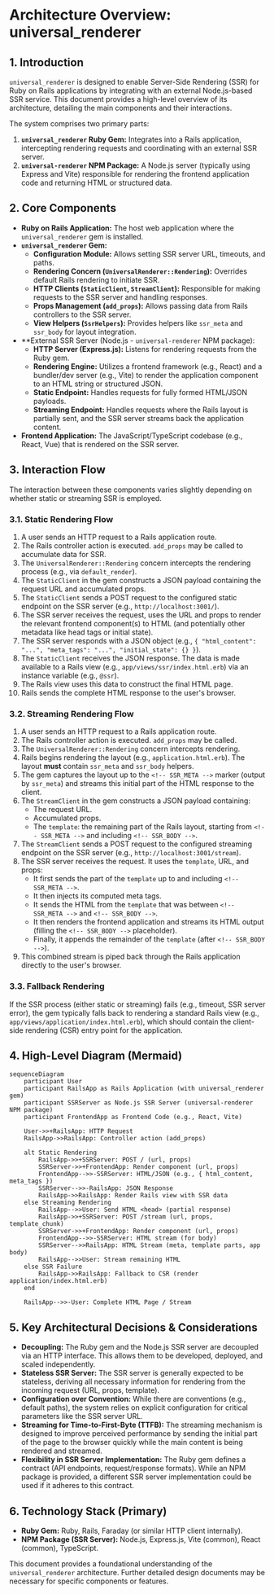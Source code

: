 # Architecture Overview: universal_renderer

## 1. Introduction

`universal_renderer` is designed to enable Server-Side Rendering (SSR) for Ruby on Rails applications by integrating with an external Node.js-based SSR service. This document provides a high-level overview of its architecture, detailing the main components and their interactions.

The system comprises two primary parts:

1.  **`universal_renderer` Ruby Gem:** Integrates into a Rails application, intercepting rendering requests and coordinating with an external SSR server.
2.  **`universal-renderer` NPM Package:** A Node.js server (typically using Express and Vite) responsible for rendering the frontend application code and returning HTML or structured data.

## 2. Core Components

- **Ruby on Rails Application:** The host web application where the `universal_renderer` gem is installed.
- **`universal_renderer` Gem:**
  - **Configuration Module:** Allows setting SSR server URL, timeouts, and paths.
  - **Rendering Concern (`UniversalRenderer::Rendering`):** Overrides default Rails rendering to initiate SSR.
  - **HTTP Clients (`StaticClient`, `StreamClient`):** Responsible for making requests to the SSR server and handling responses.
  - **Props Management (`add_props`):** Allows passing data from Rails controllers to the SSR server.
  - **View Helpers (`SsrHelpers`):** Provides helpers like `ssr_meta` and `ssr_body` for layout integration.
- \*\*External SSR Server (Node.js - `universal-renderer` NPM package):
  - **HTTP Server (Express.js):** Listens for rendering requests from the Ruby gem.
  - **Rendering Engine:** Utilizes a frontend framework (e.g., React) and a bundler/dev server (e.g., Vite) to render the application component to an HTML string or structured JSON.
  - **Static Endpoint:** Handles requests for fully formed HTML/JSON payloads.
  - **Streaming Endpoint:** Handles requests where the Rails layout is partially sent, and the SSR server streams back the application content.
- **Frontend Application:** The JavaScript/TypeScript codebase (e.g., React, Vue) that is rendered on the SSR server.

## 3. Interaction Flow

The interaction between these components varies slightly depending on whether static or streaming SSR is employed.

### 3.1. Static Rendering Flow

1.  A user sends an HTTP request to a Rails application route.
2.  The Rails controller action is executed. `add_props` may be called to accumulate data for SSR.
3.  The `UniversalRenderer::Rendering` concern intercepts the rendering process (e.g., via `default_render`).
4.  The `StaticClient` in the gem constructs a JSON payload containing the request URL and accumulated props.
5.  The `StaticClient` sends a POST request to the configured static endpoint on the SSR server (e.g., `http://localhost:3001/`).
6.  The SSR server receives the request, uses the URL and props to render the relevant frontend component(s) to HTML (and potentially other metadata like head tags or initial state).
7.  The SSR server responds with a JSON object (e.g., `{ "html_content": "...", "meta_tags": "...", "initial_state": {} }`).
8.  The `StaticClient` receives the JSON response. The data is made available to a Rails view (e.g., `app/views/ssr/index.html.erb`) via an instance variable (e.g., `@ssr`).
9.  The Rails view uses this data to construct the final HTML page.
10. Rails sends the complete HTML response to the user's browser.

### 3.2. Streaming Rendering Flow

1.  A user sends an HTTP request to a Rails application route.
2.  The Rails controller action is executed. `add_props` may be called.
3.  The `UniversalRenderer::Rendering` concern intercepts rendering.
4.  Rails begins rendering the layout (e.g., `application.html.erb`). The layout **must** contain `ssr_meta` and `ssr_body` helpers.
5.  The gem captures the layout up to the `<!-- SSR_META -->` marker (output by `ssr_meta`) and streams this initial part of the HTML response to the client.
6.  The `StreamClient` in the gem constructs a JSON payload containing:
    - The request URL.
    - Accumulated props.
    - The `template`: the remaining part of the Rails layout, starting from `<!-- SSR_META -->` and including `<!-- SSR_BODY -->`.
7.  The `StreamClient` sends a POST request to the configured streaming endpoint on the SSR server (e.g., `http://localhost:3001/stream`).
8.  The SSR server receives the request. It uses the `template`, URL, and props:
    - It first sends the part of the `template` up to and including `<!-- SSR_META -->`.
    - It then injects its computed meta tags.
    - It sends the HTML from the `template` that was between `<!-- SSR_META -->` and `<!-- SSR_BODY -->`.
    - It then renders the frontend application and streams its HTML output (filling the `<!-- SSR_BODY -->` placeholder).
    - Finally, it appends the remainder of the `template` (after `<!-- SSR_BODY -->`).
9.  This combined stream is piped back through the Rails application directly to the user's browser.

### 3.3. Fallback Rendering

If the SSR process (either static or streaming) fails (e.g., timeout, SSR server error), the gem typically falls back to rendering a standard Rails view (e.g., `app/views/application/index.html.erb`), which should contain the client-side rendering (CSR) entry point for the application.

## 4. High-Level Diagram (Mermaid)

```mermaid
sequenceDiagram
    participant User
    participant RailsApp as Rails Application (with universal_renderer gem)
    participant SSRServer as Node.js SSR Server (universal-renderer NPM package)
    participant FrontendApp as Frontend Code (e.g., React, Vite)

    User->>+RailsApp: HTTP Request
    RailsApp->>RailsApp: Controller action (add_props)

    alt Static Rendering
        RailsApp->>+SSRServer: POST / (url, props)
        SSRServer->>+FrontendApp: Render component (url, props)
        FrontendApp-->>-SSRServer: HTML/JSON (e.g., { html_content, meta_tags })
        SSRServer-->>-RailsApp: JSON Response
        RailsApp->>RailsApp: Render Rails view with SSR data
    else Streaming Rendering
        RailsApp-->>User: Send HTML <head> (partial response)
        RailsApp->>+SSRServer: POST /stream (url, props, template_chunk)
        SSRServer->>+FrontendApp: Render component (url, props)
        FrontendApp-->>-SSRServer: HTML stream (for body)
        SSRServer-->>RailsApp: HTML Stream (meta, template parts, app body)
        RailsApp-->>User: Stream remaining HTML
    else SSR Failure
        RailsApp->>RailsApp: Fallback to CSR (render application/index.html.erb)
    end

    RailsApp-->>-User: Complete HTML Page / Stream

```

## 5. Key Architectural Decisions & Considerations

- **Decoupling:** The Ruby gem and the Node.js SSR server are decoupled via an HTTP interface. This allows them to be developed, deployed, and scaled independently.
- **Stateless SSR Server:** The SSR server is generally expected to be stateless, deriving all necessary information for rendering from the incoming request (URL, props, template).
- **Configuration over Convention:** While there are conventions (e.g., default paths), the system relies on explicit configuration for critical parameters like the SSR server URL.
- **Streaming for Time-to-First-Byte (TTFB):** The streaming mechanism is designed to improve perceived performance by sending the initial part of the page to the browser quickly while the main content is being rendered and streamed.
- **Flexibility in SSR Server Implementation:** The Ruby gem defines a contract (API endpoints, request/response formats). While an NPM package is provided, a different SSR server implementation could be used if it adheres to this contract.

## 6. Technology Stack (Primary)

- **Ruby Gem:** Ruby, Rails, Faraday (or similar HTTP client internally).
- **NPM Package (SSR Server):** Node.js, Express.js, Vite (common), React (common), TypeScript.

This document provides a foundational understanding of the `universal_renderer` architecture. Further detailed design documents may be necessary for specific components or features.
